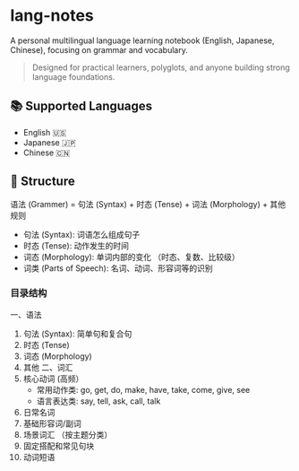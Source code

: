 # lang-notes

A personal multilingual language learning notebook (English, Japanese, Chinese), focusing on grammar and vocabulary.

> Designed for practical learners, polyglots, and anyone building strong language foundations.

## 📚 Supported Languages

- English 🇺🇸
- Japanese 🇯🇵
- Chinese 🇨🇳

## 📘 Structure

语法 (Grammer) = 句法 (Syntax) + 时态 (Tense) + 词法 (Morphology) + 其他规则

- 句法 (Syntax): 词语怎么组成句子
- 时态 (Tense): 动作发生的时间
- 词态 (Morphology): 单词内部的变化 （时态、复数、比较级）
- 词类 (Parts of Speech): 名词、动词、形容词等的识别

### 目录结构
一、语法
1. 句法 (Syntax): 简单句和复合句
2. 时态 (Tense)
3. 词态 (Morphology)
4. 其他
二、词汇
1. 核心动词 (高频）
    * 常用动作类: go, get, do, make, have, take, come, give, see
    * 语言表达类: say, tell, ask, call, talk 
2. 日常名词
3. 基础形容词/副词
4. 场景词汇 （按主题分类）
5. 固定搭配和常见句块
6. 动词短语
